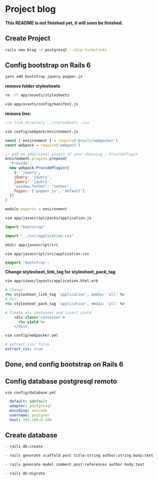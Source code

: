 # Project blog

**This README is not finished yet, it will soon be finished.**

## Create Project

```bash
rails new blog -d postgresql --skip-turbolinks
```

## Config bootstrap on Rails 6

```bash
yarn add bootstrap jquery popper.js
```

**remove folder stylesheets**

```bash
rm -rf app/assets/stylesheets
```


```bash
vim app/assets/config/manifest.js
```

**remove line:**

```javascript
//= link_directory ../stylesheets .css
```

```bash
vim config/webpack/environment.js
```

```javascript
const { environment } = require('@rails/webpacker')
const webpack = require('webpack')

// Add an additional plugin of your choosing : ProvidePlugin
environment.plugins.prepend(
  'Provide',
  new webpack.ProvidePlugin({
    $: 'jquery',
    jQuery: 'jquery',
    jquery: 'jquery',
    'window.Tether': 'tether',
    Popper: ['popper.js', 'default']
  })
)

module.exports = environment
```

```bash
vim app/javascript/packs/application.js
```

```javascript
import "bootstrap"

import "../src/application.css"

```

```bash
mkdir app/javascript/src
```

```
vim app/javascript/src/application.css
```

```css
@import 'bootstrap';
```

**Change stylesheet_link_tag for stylesheet_pack_tag**

```bash
vim app/views/layouts/application.html.erb
```

```ruby
# Change:
<%= stylesheet_link_tag 'application', media: 'all' %>
# For:
<%= stylesheet_pack_tag 'application', media: 'all' %> 

# Create div container and insert yield
    <div class='container'>
      <%= yield %>
    </div>
```


```bash
vim config/webpacker.yml
```

```yml
# extract_css: false
extract_css: true
```

**Done, end config bootstrap on Rails 6**
---

## Config database postgresql remoto

```
vim config/database.yml
```

```yml
  default: &default
  adapter: postgresql
  encoding: unicode
  username: postgres
  host: 192.168.0.189
```

## Create database

```bash
- rails db:create

- rails generate scaffold post title:string author:string body:text

- rails generate model comment post:references author body:text

- rails db:migrate
```

